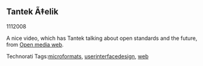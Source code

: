 <article><h1>Tantek Ã‡elik</h1><time><span class="day">11</span><span class="month">1</span><span class="year">2008</span></time><p>A nice video, which has Tantek talking about open standards and the future, from <a href="http://openmediaweb.org/index.php/2008/01/09/episode-2-tantek-celik/">Open media web</a>.</p><!-- Technorati Tags Start --><p>Technorati Tags:<a href="http://technorati.com/tag/microformats" rel="tag">microformats</a>, <a href="http://technorati.com/tag/userinterfacedesign" rel="tag">userinterfacedesign</a>, <a href="http://technorati.com/tag/web" rel="tag">web</a></p><!-- Technorati Tags End --></article>